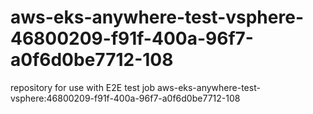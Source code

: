 # aws-eks-anywhere-test-vsphere-46800209-f91f-400a-96f7-a0f6d0be7712-108
repository for use with E2E test job aws-eks-anywhere-test-vsphere:46800209-f91f-400a-96f7-a0f6d0be7712-108
